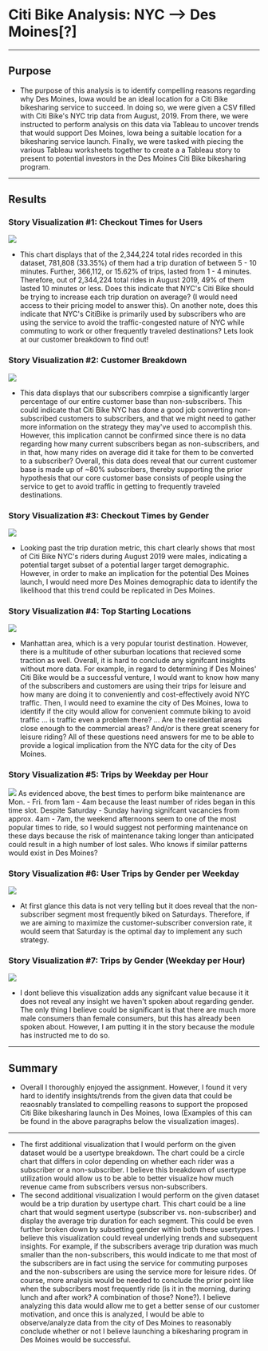 # Citi Bike Analysis: NYC --> Des Moines[?]
---
## Purpose
* The purpose of this analysis is to identify compelling reasons regarding why Des Moines, Iowa would be an ideal location for a Citi Bike bikesharing service to succeed. In doing so, we were given a CSV filled with Citi Bike's NYC trip data from August, 2019. From there, we were instructed to perform analysis on this data via Tableau to uncover trends that would support Des Moines, Iowa being a suitable location for a bikesharing service launch. Finally, we were tasked with piecing the various Tableau worksheets together to create a a Tableau story to present to potential investors in the Des Moines Citi Bike bikesharing program. 
---
## Results
### Story Visualization #1: Checkout Times for Users
![](Images/Viz1.png)
* This chart displays that of the 2,344,224 total rides recorded in this dataset, 781,808 (33.35%) of them had a trip duration of between 5 - 10 minutes. Further, 366,112, or 15.62% of trips, lasted from 1 - 4 minutes. Therefore, out of 2,344,224 total rides in August 2019,  49% of them lasted 10 minutes or less. Does this indicate that NYC's Citi Bike should be trying to increase each trip duration on average? (I would need access to their pricing model to answer this). On another note, does this indicate that NYC's CitiBike is primarily used by subscribers who are using the service to avoid the traffic-congested nature of NYC while commuting to work or other frequently traveled  destinations? Lets look at our customer breakdown to find out!

### Story Visualization #2: Customer Breakdown
![](Images/Viz2.png)
* This data displays that our subscribers comrpise a significantly larger percentage of our entire customer base than non-subscribers. This could indicate that Citi Bike NYC has done a good job converting non-subscribed customers to subscribers, and that we might need to gather more information on the strategy they may've used to accomplish this. However, this implication cannot be confirmed since there is no data regarding how many current subscribers began as non-subscribers, and in that, how many rides on average did it take for them to be converted to a subscriber? Overall, this data does reveal that our current customer base is made up of ~80% subscribers, thereby supporting the prior hypothesis that our core customer base consists of people using the service to get to avoid traffic in getting to frequently traveled destinations.

### Story Visualization #3: Checkout Times by Gender
![](Images/Viz3.png)
* Looking past the trip duration metric, this chart clearly shows that most of Citi Bike NYC's riders during August 2019 were males, indicating a potential target subset of a potential larger target demographic. However, in order to make an implication for the potential Des Moines launch, I would need more Des Moines demographic data to identify the likelihood that this trend could be replicated in Des Moines.

### Story Visualization #4: Top Starting Locations
![](Images/Viz4.png)
* Manhattan area, which is a very popular tourist destination. However, there is a multitude of other suburban locations that recieved some traction as well. Overall, it is hard to conclude any signifcant insights without more data. For example, in regard to determining if Des Moines' Citi Bike would be a successful venture, I would want to know how many of the subscribers and customers are using their trips for leisure and how many are doing it to conveniently and cost-effectively avoid NYC traffic. Then, I would need to examine the city of Des Moines, Iowa to identify if the city would allow for convenient commute biking to avoid traffic ... is traffic even a problem there? ... Are the residential areas close enough to the commercial areas? And/or is there great scenery for leisure riding? All of these questions need answers for me to be able to provide a logical implication from the NYC data for the city of Des Moines. 

### Story Visualization #5: Trips by Weekday per Hour
![](Images/Viz5.png)
As evidenced above, the best times to perform bike maintenance are Mon. - Fri. from 1am - 4am because the least number of rides began in this time slot. Despite Saturday - Sunday having signifcant vacancies from approx. 4am - 7am, the weekend afternoons seem to one of the most popular times to ride, so I would suggest not performing maintenance on these days because the risk of maintenance taking longer than anticipated could result in a high number of lost sales. Who knows if similar patterns would exist in Des Moines?

### Story Visualization #6: User Trips by Gender per Weekday
![](Images/Viz6.png)
* At first glance this data is not very telling but it does reveal that the non-subscriber segment most frequently biked on Saturdays. Therefore, if we are aiming to maximize the customer-subscriber conversion rate, it would seem that Saturday is the optimal day to implement any such strategy.

### Story Visualization #7: Trips by Gender (Weekday per Hour)
![](Images/Viz7.png)
* I dont believe this visualization adds any signifcant value because it it does not reveal any insight we haven't spoken about regarding gender. The only thing I believe could be significant is that there are much more male consumers than female consumers, but this has already been spoken about. However, I am putting it in the story because the module has instructed me to do so.
---
## Summary
* Overall I thoroughly enjoyed the assignment. However, I found it very hard to identify insights/trends from the given data that could be reaosnably translated to compelling reasons to support the proposed Citi Bike bikesharing launch in Des Moines, Iowa (Examples of this can be found in the above paragraphs below the visualization images). 
---
* The first additional visualization that I would perform on the given dataset would be a usertype breakdown. The chart could be a circle chart that differs in color depending on whether each rider was a subscriber or a non-subscriber. I believe this breakdown of usertype utilization would allow us to be able to better visualize how much revenue came from subscribers versus non-subscribers.
* The second additional visualization I would perform on the given dataset would be a trip duration by usertype chart. This chart could be a line chart that would segment usertype (subscriber vs. non-subscriber) and display the average trip duration for each segment. This could be even further broken down by subsetting gender within both these usertypes. I believe this visualization could reveal underlying trends and subsequent insights. For example, if the subscribers average trip duration was much smaller than the non-subscribers, this would indicate to me that most of the subscribers are in fact using the service for commuting purposes and the non-subscribers are using the service more for leisure rides. Of course, more analysis would be needed to conclude the prior point like when the subscribers most frequently ride (is it in the morning, during lunch and after work? A combination of those? None?). I believe analyzing this data would allow me to get a better sense of our customer motivation, and once this is analyzed, I would be able to observe/analyze data from the city of Des Moines to reasonably conclude whether or not I believe launching a bikesharing program in Des Moines would be successful.






